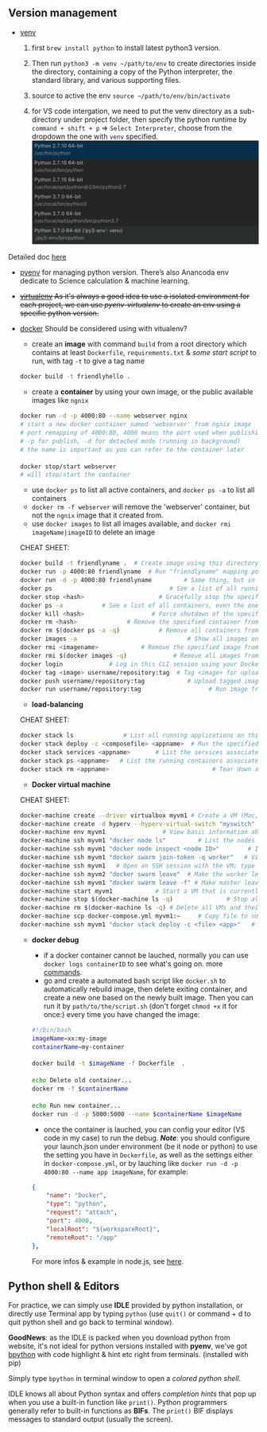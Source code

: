 ## Version management
- [venv](https://docs.python.org/3/library/venv.html)
  1. first `brew install python` to install latest python3 version.

  2. Then run `python3 -m venv ~/path/to/env` to create directories inside the directory, containing a copy of the Python interpreter, the standard library, and various supporting files.

  3. source to active the env `source ~/path/to/env/bin/activate`
  
  4. for VS code intergation, we need to put the venv directory as a sub-directory under project folder, then specify the python runtime by `command + shift + p` => `Select Interpreter`, choose from the dropdown the one with `venv` specified. ![alt text](./assets/python-interpreter-vscode.png)

Detailed doc [here](https://docs.python.org/3/tutorial/venv.html)

- [pyenv](https://github.com/pyenv/pyenv/blob/master/COMMANDS.md) for managing python version. There’s also Anancoda env dedicate to Science calculation & machine learning. 

- <del>[virtualenv](https://github.com/pyenv/pyenv-virtualenv) As it's always a good idea to use a isolated environment for each project, we can use *pyenv-virtualenv* to create an env using a specific python version. </del>

- [docker](https://docs.docker.com/docker-for-mac/#explore-the-application-and-run-examples) Should be considered using with vitualenv?


	- create an **image** with command `build` from a root directory which contains at least `Dockerfile`, `requirements.txt` & _some start script_ to run, with tag `-t` to give a tag name

	```bash
	docker build -t friendlyhello .
	```
	
	- create a **container** by using your own image, or the public available images like `ngnix` 

	```bash
	docker run -d -p 4000:80 --name webserver nginx
	# start a new docker container named 'webserver' from ngnix image
	# port remapping of 4000:80, 4000 means the port used when publishing to host OS, and 80 is what the container EXPOSE within the Dockerfile
	# -p for publish, -d for detached mode (running in background)
	# the name is important as you can refer to the container later
	
	docker stop/start webserver
	# will stop/start the container
	```
	
	- use `docker ps` to list all active containers, and `docker ps -a` to list all containers
	- `docker rm -f webserver` will remove the 'webserver' container, but not the `ngnix` image that it created from.
	- use `docker images` to list all images available, and `docker rmi imageName|imageID` to delete an image 

	CHEAT SHEET:
	
	```bash
	docker build -t friendlyname .  # Create image using this directory's Dockerfile
	docker run -p 4000:80 friendlyname  # Run "friendlyname" mapping port 4000 to 80
	docker run -d -p 4000:80 friendlyname         # Same thing, but in detached mode
	docker ps                                 # See a list of all running containers
	docker stop <hash>                     # Gracefully stop the specified container
	docker ps -a           # See a list of all containers, even the ones not running
	docker kill <hash>                   # Force shutdown of the specified container
	docker rm <hash>              # Remove the specified container from this machine
	docker rm $(docker ps -a -q)           # Remove all containers from this machine
	docker images -a                               # Show all images on this machine
	docker rmi <imagename>            # Remove the specified image from this machine
	docker rmi $(docker images -q)             # Remove all images from this machine
	docker login             # Log in this CLI session using your Docker credentials
	docker tag <image> username/repository:tag  # Tag <image> for upload to registry
	docker push username/repository:tag            # Upload tagged image to registry
	docker run username/repository:tag                   # Run image from a registry
	```
	
	- **load-balancing**

	CHEAT SHEET:
	
	```bash
	docker stack ls              # List all running applications on this Docker host
	docker stack deploy -c <composefile> <appname>  # Run the specified Compose file
	docker stack services <appname>       # List the services associated with an app
	docker stack ps <appname>   # List the running containers associated with an app
	docker stack rm <appname>                             # Tear down an application
	```
	- **Docker virtual machine**

	CHEAT SHEET:
	
	```bash
	docker-machine create --driver virtualbox myvm1 # Create a VM (Mac, Win7, Linux)
	docker-machine create -d hyperv --hyperv-virtual-switch "myswitch" myvm1 # Win10
	docker-machine env myvm1                # View basic information about your node
	docker-machine ssh myvm1 "docker node ls"         # List the nodes in your swarm
	docker-machine ssh myvm1 "docker node inspect <node ID>"        # Inspect a node
	docker-machine ssh myvm1 "docker swarm join-token -q worker"   # View join token
	docker-machine ssh myvm1   # Open an SSH session with the VM; type "exit" to end
	docker-machine ssh myvm2 "docker swarm leave"  # Make the worker leave the swarm
	docker-machine ssh myvm1 "docker swarm leave -f" # Make master leave, kill swarm
	docker-machine start myvm1            # Start a VM that is currently not running
	docker-machine stop $(docker-machine ls -q)               # Stop all running VMs
	docker-machine rm $(docker-machine ls -q) # Delete all VMs and their disk images
	docker-machine scp docker-compose.yml myvm1:~     # Copy file to node's home dir
	docker-machine ssh myvm1 "docker stack deploy -c <file> <app>"   # Deploy an app
	```
	
	- **docker debug**

		- if a docker container cannot be lauched, normally you can use `docker logs containerID` to see what's going on. more [commands](https://medium.com/@pimterry/5-ways-to-debug-an-exploding-docker-container-4f729e2c0aa8).
		- go and create a automated bash script like `docker.sh` to automatically rebuild image, then delete exiting container, and create a new one based on the newly built image. Then you can run it by `path/to/the/script.sh` (don't forget `chmod +x` it for once:) every time you have changed the image:

		```bash
		#!/bin/bash
		imageName=xx:my-image
		containerName=my-container
		
		docker build -t $imageName -f Dockerfile  .
		
		echo Delete old container...
		docker rm -f $containerName
		
		echo Run new container...
		docker run -d -p 5000:5000 --name $containerName $imageName
		```
		- once the container is lauched, you can config your editor (VS code in my case) to run the debug. **_Note_**: you should configure your launch.json under environment (be it node or python) to use the setting you have in `Dockerfile`, as well as the settings either in `docker-compose.yml`, or by lauching like `docker run -d -p 4000:80 --name app imageName`, for example:

		```json
		{
            "name": "Docker",
            "type": "python",
            "request": "attach",
            "port": 4000,
            "localRoot": "${workspaceRoot}",
            "remoteRoot": "/app"
        },
		```
		
		For more infos & example in node.js, see [here](https://blog.docker.com/2016/07/live-debugging-docker/).

## Python shell & Editors
For practice, we can simply use **IDLE** provided by python installation, or directly use Terminal app by typing `python` (use `quit()` or command + d to quit python shell and go back to terminal window).

**GoodNews**: as the IDLE is packed when you download python from website, it's not ideal for python versions installed with **pyenv**, we've got [bpython](https://docs.bpython-interpreter.org/contributing.html#getting-your-development-environment-set-up) with code highlight & hint etc right from terminals. (installed with pip)

Simply type `bpython` in terminal window to open a *colored python shell*.

IDLE knows all about Python syntax and offers *completion hints* that pop up when you use a built-in function like `print()`. Python programmers generally refer to built-in functions as **BIFs**. The `print()` BIF displays messages to standard output (usually the screen).
